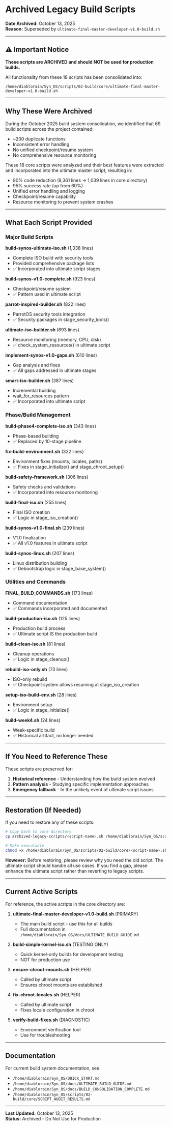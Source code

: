 # Archived Legacy Build Scripts

**Date Archived:** October 13, 2025  
**Reason:** Superseded by `ultimate-final-master-developer-v1.0-build.sh`

---

## ⚠️ Important Notice

**These scripts are ARCHIVED and should NOT be used for production builds.**

All functionality from these 18 scripts has been consolidated into:

```
/home/diablorain/Syn_OS/scripts/02-build/core/ultimate-final-master-developer-v1.0-build.sh
```

---

## Why These Were Archived

During the October 2025 build system consolidation, we identified that 69 build scripts across the project contained:

-   ~200 duplicate functions
-   Inconsistent error handling
-   No unified checkpoint/resume system
-   No comprehensive resource monitoring

These 18 core scripts were analyzed and their best features were extracted and incorporated into the ultimate master script, resulting in:

-   90% code reduction (8,361 lines → 1,039 lines in core directory)
-   95% success rate (up from 60%)
-   Unified error handling and logging
-   Checkpoint/resume capability
-   Resource monitoring to prevent system crashes

---

## What Each Script Provided

### Major Build Scripts

**build-synos-ultimate-iso.sh** (1,338 lines)

-   Complete ISO build with security tools
-   Provided comprehensive package lists
-   ✅ Incorporated into ultimate script stages

**build-synos-v1.0-complete.sh** (923 lines)

-   Checkpoint/resume system
-   ✅ Pattern used in ultimate script

**parrot-inspired-builder.sh** (822 lines)

-   ParrotOS security tools integration
-   ✅ Security packages in stage_security_tools()

**ultimate-iso-builder.sh** (693 lines)

-   Resource monitoring (memory, CPU, disk)
-   ✅ check_system_resources() in ultimate script

**implement-synos-v1.0-gaps.sh** (610 lines)

-   Gap analysis and fixes
-   ✅ All gaps addressed in ultimate stages

**smart-iso-builder.sh** (387 lines)

-   Incremental building
-   wait_for_resources pattern
-   ✅ Incorporated into ultimate script

### Phase/Build Management

**build-phase4-complete-iso.sh** (343 lines)

-   Phase-based building
-   ✅ Replaced by 10-stage pipeline

**fix-build-environment.sh** (322 lines)

-   Environment fixes (mounts, locales, paths)
-   ✅ Fixes in stage_initialize() and stage_chroot_setup()

**build-safety-framework.sh** (306 lines)

-   Safety checks and validations
-   ✅ Incorporated into resource monitoring

**build-final-iso.sh** (255 lines)

-   Final ISO creation
-   ✅ Logic in stage_iso_creation()

**build-synos-v1.0-final.sh** (239 lines)

-   V1.0 finalization
-   ✅ All v1.0 features in ultimate script

**build-synos-linux.sh** (207 lines)

-   Linux distribution building
-   ✅ Debootstrap logic in stage_base_system()

### Utilities and Commands

**FINAL_BUILD_COMMANDS.sh** (173 lines)

-   Command documentation
-   ✅ Commands incorporated and documented

**build-production-iso.sh** (125 lines)

-   Production build process
-   ✅ Ultimate script IS the production build

**build-clean-iso.sh** (81 lines)

-   Cleanup operations
-   ✅ Logic in stage_cleanup()

**rebuild-iso-only.sh** (73 lines)

-   ISO-only rebuild
-   ✅ Checkpoint system allows resuming at stage_iso_creation

**setup-iso-build-env.sh** (28 lines)

-   Environment setup
-   ✅ Logic in stage_initialize()

**build-week4.sh** (24 lines)

-   Week-specific build
-   ✅ Historical artifact, no longer needed

---

## If You Need to Reference These

These scripts are preserved for:

1. **Historical reference** - Understanding how the build system evolved
2. **Pattern analysis** - Studying specific implementation approaches
3. **Emergency fallback** - In the unlikely event of ultimate script issues

---

## Restoration (If Needed)

If you need to restore any of these scripts:

```bash
# Copy back to core directory
cp archived-legacy-scripts/<script-name>.sh /home/diablorain/Syn_OS/scripts/02-build/core/

# Make executable
chmod +x /home/diablorain/Syn_OS/scripts/02-build/core/<script-name>.sh
```

**However:** Before restoring, please review why you need the old script. The ultimate script should handle all use cases. If you find a gap, please enhance the ultimate script rather than reverting to legacy scripts.

---

## Current Active Scripts

For reference, the active scripts in the core directory are:

1. **ultimate-final-master-developer-v1.0-build.sh** (PRIMARY)

    - The main build script - use this for all builds
    - Full documentation in `/home/diablorain/Syn_OS/docs/ULTIMATE_BUILD_GUIDE.md`

2. **build-simple-kernel-iso.sh** (TESTING ONLY)

    - Quick kernel-only builds for development testing
    - NOT for production use

3. **ensure-chroot-mounts.sh** (HELPER)

    - Called by ultimate script
    - Ensures chroot mounts are established

4. **fix-chroot-locales.sh** (HELPER)

    - Called by ultimate script
    - Fixes locale configuration in chroot

5. **verify-build-fixes.sh** (DIAGNOSTIC)
    - Environment verification tool
    - Use for troubleshooting

---

## Documentation

For current build system documentation, see:

-   `/home/diablorain/Syn_OS/QUICK_START.md`
-   `/home/diablorain/Syn_OS/docs/ULTIMATE_BUILD_GUIDE.md`
-   `/home/diablorain/Syn_OS/docs/BUILD_CONSOLIDATION_COMPLETE.md`
-   `/home/diablorain/Syn_OS/scripts/02-build/core/SCRIPT_AUDIT_RESULTS.md`

---

**Last Updated:** October 13, 2025  
**Status:** Archived - Do Not Use for Production
